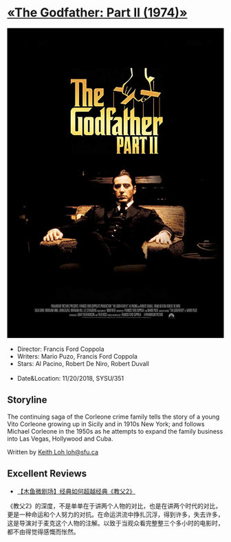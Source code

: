 # [&laquo;The Godfather: Part II (1974)&raquo;](https://www.imdb.com/title/tt0071562/?ref_=tt_rec_tt)

<div align="center"> <img src="./pics/the_godfather_II.jpg"> </div>

- Director: Francis Ford Coppola<br>
- Writers: Mario Puzo, Francis Ford Coppola<br>
- Stars: Al Pacino, Robert De Niro, Robert Duvall<br><br>
- Date&Location: 11/20/2018, SYSU/351

## Storyline
The continuing saga of the Corleone crime family tells the story of a young Vito Corleone growing up in Sicily and in 1910s New York;
and follows Michael Corleone in the 1950s as he attempts to expand the family business into Las Vegas, Hollywood and Cuba.

Written by [Keith Loh <loh@sfu.ca>](https://www.imdb.com/search/title?plot_author=Keith%20Loh%20%3Cloh%40sfu.ca%3E&view=simple&sort=alpha&ref_=tt_stry_pl)

## Excellent Reviews
- [【木鱼微剧场】经典如何超越经典《教父2》](https://www.bilibili.com/video/av5222828)

《教父2》的深度，不是单单在于讲两个人物的对比，也是在讲两个时代的对比，更是一种命运和个人努力的对抗。在命运洪流中挣扎沉浮，得到许多，失去许多，这是导演对于麦克这个人物的注解。以致于当观众看完整整三个多小时的电影时，都不由得觉得感慨而怅然。
